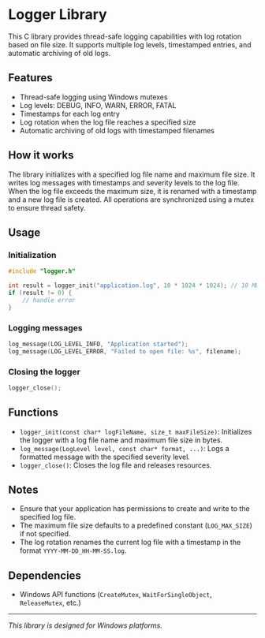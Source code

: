 # Logger Library

This C library provides thread-safe logging capabilities with log rotation based on file size. It supports multiple log levels, timestamped entries, and automatic archiving of old logs.

## Features

- Thread-safe logging using Windows mutexes
- Log levels: DEBUG, INFO, WARN, ERROR, FATAL
- Timestamps for each log entry
- Log rotation when the log file reaches a specified size
- Automatic archiving of old logs with timestamped filenames

## How it works

The library initializes with a specified log file name and maximum file size. It writes log messages with timestamps and severity levels to the log file. When the log file exceeds the maximum size, it is renamed with a timestamp and a new log file is created. All operations are synchronized using a mutex to ensure thread safety.

## Usage

### Initialization

```c
#include "logger.h"

int result = logger_init("application.log", 10 * 1024 * 1024); // 10 MB max size
if (result != 0) {
    // handle error
}
```

### Logging messages

```c
log_message(LOG_LEVEL_INFO, "Application started");
log_message(LOG_LEVEL_ERROR, "Failed to open file: %s", filename);
```

### Closing the logger

```c
logger_close();
```

## Functions

- `logger_init(const char* logFileName, size_t maxFileSize)`: Initializes the logger with a log file name and maximum file size in bytes.
- `log_message(LogLevel level, const char* format, ...)`: Logs a formatted message with the specified severity level.
- `logger_close()`: Closes the log file and releases resources.

## Notes

- Ensure that your application has permissions to create and write to the specified log file.
- The maximum file size defaults to a predefined constant (`LOG_MAX_SIZE`) if not specified.
- The log rotation renames the current log file with a timestamp in the format `YYYY-MM-DD_HH-MM-SS.log`.

## Dependencies

- Windows API functions (`CreateMutex`, `WaitForSingleObject`, `ReleaseMutex`, etc.)

---

*This library is designed for Windows platforms.*
